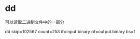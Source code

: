 

dd
=================================================
可以读取二进制文件中的一部分

dd skip=102567 count=253 if=input.binary of=output.binary bs=1